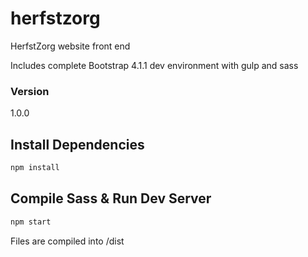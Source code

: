 # herfstzorg
HerfstZorg website front end

Includes complete Bootstrap 4.1.1 dev environment with gulp and sass

### Version

1.0.0

## Install Dependencies

```bash
npm install
```

## Compile Sass & Run Dev Server

```bash
npm start
```

Files are compiled into /dist
